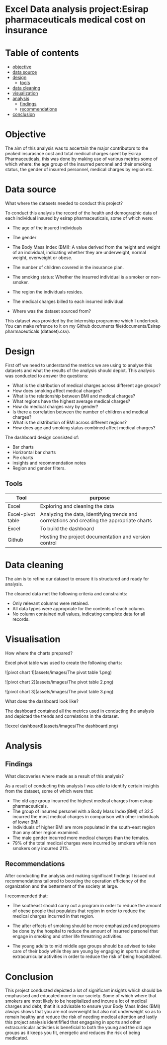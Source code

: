 # Excel Data analysis project:Esirap pharmaceuticals medical cost on insurance 


# Table of contents

- [objective](#objective)
- [data source](#datasource)
- [design](#design)
  - [tools](#tools)
- [data cleaning](#datacleaning)
- [visualization](#visualization)
- [analysis](#analysis)
  - [findings](#findings)
  - [recommendations](#recommendations)
- [conclusion](#conclusion)


# Objective 

The aim of this analysis was to ascertain the major contributors to the peaked insurasnce cost and total medical charges spent by Esirap Pharmaceuticals, this was done by making use of various metrics some of which where: the age group of the insurred peronnel and their smoking status, the gender of insurred personnel, medical charges by region etc.


# Data source

What where the datasets needed to conduct this project?

To conduct this analysis the record of the health and demographic data of each individual insured by esirap pharmaceuticals, some of which were:

- The age of the insured individuals
- The gender
- The Body Mass Index (BMI): A value derived from the height and weight of an individual, indicating whether they are underweight, normal weight, overweight or obese.
- The number of children covered in the insurance plan.
- The smoking status: Whether the insurred individual is a smoker or non-smoker.
- The region the individuals resides.
- The medical charges billed to each insurred individual.

- Where was the dataset sourced from?

This dataset was provided by the internship programme which I undertook. You can make refrence to it on my Github documents file(documents/Esirap pharmaceuticals (dataset).csv).

# Design

First off we need to understand the metrics we are using to analyse this datasets and what the results of the analysis should depict. This analysis was conducted to answer the questions:

- What is the distribution of medical charges across different age groups?
- How does smoking affect medical charges?
- What is the relationship between BMI and medical charges?
- What regions have the highest average medical charges?
- How do medical charges vary by gender?
- Is there a correlation between the number of children and medical charges?
- What is the distribution of BMI across different regions?
- How does age and smoking status combined affect medical charges?

The dashboard design consisted of:

- Bar charts
- Horizontal bar charts
- Pie charts
- insights and recommendation notes
- Region and gender filters.

## Tools

|Tool | purpose |
|--- | ---|
|Excel | Exploring and cleaning the data |
|Excel-pivot table | Analyzing the data, identifying trends and correlations and creating the appropriate charts |
|Excel | To build the dashboard |
|Github | Hosting the project documentation and version control |

# Data cleaning 

The aim is to refine our dataset to ensure it is structured and ready for analysis. 

The cleaned data met the following criteria and constraints:

- Only relevant columns were retained.
- All data types were appropriate for the contents of each column.
- No column contained null values, indicating complete data for all records.

# Visualisation

How where the charts prepared?

Excel pivot table was used to create the following charts:



![pivot chart 1](assets/images/The pivot table 1.png)





![pivot chart 2](assets/images/The pivot table 2.png)




![pivot chart 3](assets/images/The pivot table 3.png)





What does the dashboard look like?

The dashboard contained all the metrics used in conducting the analysis and depicted the trends and correlations in the dataset.


![excel dashboard](assets/images/The dashboard.png)


# Analysis

## Findings 

What discoveries where made as a result of this analysis?

As a result of conducting this analysis I was able to identify certain insights from the dataset, some of which were that:

- The old age group incurred the highest medical charges from esirap pharmaceuticals.
- The group of insurred personel with a Body Mass Index(BMI) of 32.5 incurred the most medical charges in comparison with other individuals of lower BMI.
- Individuals of higher BMI are more populated in the south-east region than any other region examined.
- The male gender incurred more medical charges than the females.
- 79% of the total medical charges were incurred by smokers while non smokers only incurred 21%.
  

## Recommendations

After conducting the analysis and making significant findings I issued out recommendations tailored to boosting the operation efficiency of the organization and the betterment of the society at large. 

I recommended that:

- The southeast should carry out a program in order to reduce the amount of obese people that populates that region in order to reduce the medical charges incurred in that region.

- The after effects of smoking should be more emphasized and programs be done by the hospital to reduce the amount of insurred personel that engage in smoking and other life threatning activities.

- The young adults to mid middle age groups should be advised to take care of their body while they are young by engaging in sports and other extracurricular activities in order to reduce the risk of being hospitalized.


# Conclusion

This project conducted depicted a lot of significant insights which should be emphasised and educated more in our society. Some of which where that smokers are most likely to be hospitalized and incure a lot of medical charges and debt, that it is advisable to ensure your Body Mass Index (BMI) always shows that you are not overweight but also not underweight so as to remain healthy and reduce the risk of needing medical attention and lastly this project analysis identifified that engagaing in sports and other extracurricular activities is beneficial to both the young and the old age groups as it keeps you fit, energetic and reduces the risk of being medicated. 


